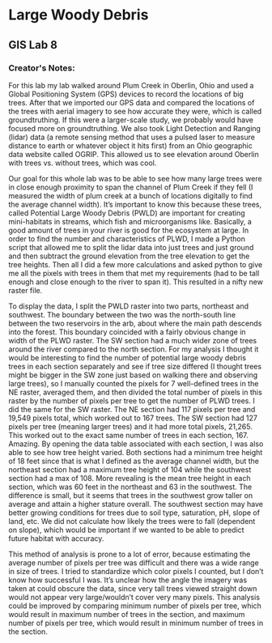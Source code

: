 # Large Woody Debris
## GIS Lab 8

### Creator's Notes: 
For this lab my lab walked around Plum Creek in Oberlin, Ohio and used a Global Positioning System (GPS) devices to record the locations of big trees. After that we
imported our GPS data and compared the locations of the trees with aerial imagery to see how accurate
they were, which is called groundtruthing. If this were a larger-scale study, we probably would have
focused more on groundtruthing. We also took Light Detection and Ranging (lidar) data (a remote sensing
method that uses a pulsed laser to measure distance to earth or whatever object it hits first) from an Ohio
geographic data website called OGRIP. This allowed us to see elevation around Oberlin with trees vs.
without trees, which was cool.

Our goal for this whole lab was to be able to see how many large trees were in close enough proximity to
span the channel of Plum Creek if they fell (I measured the width of plum creek at a bunch of locations
digitally to find the average channel width). It’s important to know this because these trees, called
Potential Large Woody Debris (PWLD) are important for creating mini-habitats in streams, which fish and
microorganisms like. Basically, a good amount of trees in your river is good for the ecosystem at large. In
order to find the number and characteristics of PLWD, I made a Python script that allowed me to split the
lidar data into just trees and just ground and then subtract the ground elevation from the tree elevation
to get the tree heights. Then all I did a few more calculations and asked python to give me all the pixels
with trees in them that met my requirements (had to be tall enough and close enough to the river to span
it). This resulted in a nifty new raster file.

To display the data, I split the PWLD raster into two parts, northeast and southwest. The boundary
between the two was the north-south line between the two reservoirs in the arb, about where the main
path descends into the forest. This boundary coincided with a fairly obvious change in width of the PLWD
raster. The SW section had a much wider zone of trees around the river compared to the north section.
For my analysis I thought it would be interesting to find the number of potential large woody debris trees
in each section separately and see if tree size differed (I thought trees might be bigger in the SW zone just
based on walking there and observing large trees), so I manually counted the pixels for 7 well-defined
trees in the NE raster, averaged them, and then divided the total number of pixels in this raster by the
number of pixels per tree to get the number of PLWD trees. I did the same for the SW raster. The NE
section had 117 pixels per tree and 19,549 pixels total, which worked out to 167 trees. The SW section
had 127 pixels per tree (meaning larger trees) and it had more total pixels, 21,265. This worked out to the
exact same number of trees in each section, 167. Amazing. By opening the data table associated with each
section, I was also able to see how tree height varied. Both sections had a minimum tree height of 18 feet
since that is what I defined as the average channel width, but the northeast section had a maximum tree
height of 104 while the southwest section had a max of 108. More revealing is the mean tree height in
each section, which was 60 feet in the northeast and 63 in the southwest. The difference is small, but it
seems that trees in the southwest grow taller on average and attain a higher stature overall. The
southwest section may have better growing conditions for trees due to soil type, saturation, pH, slope of
land, etc. We did not calculate how likely the trees were to fall (dependent on slope), which would be
important if we wanted to be able to predict future habitat with accuracy.

This method of analysis is prone to a lot of error, because estimating the average number of pixels per
tree was difficult and there was a wide range in size of trees. I tried to standardize which color pixels I counted, but I don’t know how successful I was. It’s unclear how the angle the imagery was taken at could
obscure the data, since very tall trees viewed straight down would not appear very large/wouldn’t cover
very many pixels. This analysis could be improved by comparing minimum number of pixels per tree, which
would result in maximum number of trees in the section, and maximum number of pixels per tree, which
would result in minimum number of trees in the section.
